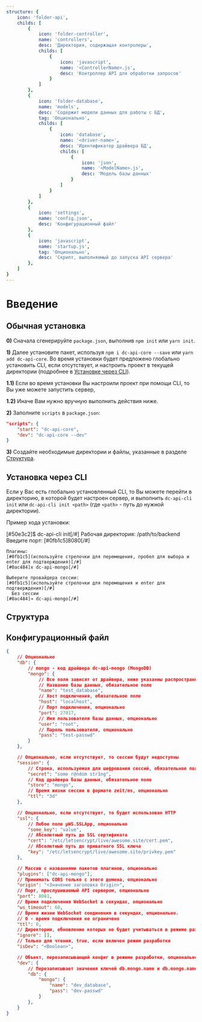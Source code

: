 ```yaml
---
structure: {
    icon: 'folder-api',
    childs: [
        {
            icon: 'folder-controller',
            name: 'controllers',
            desc: 'Директория, содержащая контролеры',
            childs: [
                {
                    icon: 'javascript',
                    name: '<ControllerName>.js',
                    desc: 'Контроллер API для обработки запросов'
                }
            ]
        },
        {
            icon: 'folder-database',
            name: 'models',
            desc: 'Содержит модели данных для работы с БД',
            tag: 'Опционально',
            childs: [
                {
                    icon: 'database',
                    name: '<driver-name>',
                    desc: 'Идентификатор драйвера БД',
                    childs: [
                        {
                            icon: 'json',
                            name: '<ModelName>.js',
                            desc: 'Модель базы данных'
                        }
                    ]
                }
            ]
        },
        {
            icon: 'settings',
            name: 'config.json',
            desc: 'Конфигурационный файл'
        },
        {
            icon: 'javascript',
            name: 'startup.js',
            tag: 'Опционально',
            desc: 'Скрипт, выполняемый до запуска API сервера'
        },
    ]
}
---
```


# Введение

## Обычная установка

**0)** Сначала сгенерируйте `package.json`, выполнив `npm init` или `yarn init`.

**1)** Далее установите пакет, используя `npm i dc-api-core --save`
       или `yarn add dc-api-core`.
       Во время установки будет предложено глобально установить CLI, если отсутствует,
       и настроить проект в текущей директории
       (подробнее в [Установке через CLI](#установка-через-cli)).

**1.1)** Если во время установки Вы настроили проект при помощи CLI,
         то Вы уже можете запустить сервер,

**1.2)** Иначе Вам нужно вручную выполнить действия ниже.

**2)** Заполните `scripts` в `package.json`:

```json
"scripts": {
    "start": "dc-api-core",
    "dev": "dc-api-core --dev"
}
```

**3)** Создайте необходимые директории и файлы, указанные в разделе [Структура](#структура).

## Установка через CLI

Если у Вас есть глобально установленный CLI, то Вы можете перейти в директорию,
в которой будет настроен сервер, и выполнить `dc-api-cli init` или
`dc-api-cli init <path>` (где `<path>` - путь до нужной директории).

Пример хода установки:

<Terminal>
    [#50e3c2]$ dc-api-cli init[/#]
    Рабочая директория: /path/to/backend
    Введите порт: [#0fb1c5]8080[/#]

    Плагины:
    [#0fb1c5](используйте стрелочки для перемещения, пробел для выбора и enter для подтверждения)[/#]
    [#0ac484]x dc-api-mongo[/#]

    Выберите провайдера сессии:
    [#0fb1c5](используйте стрелочки для перемещения и enter для подтверждения)[/#]
      Без сессии
    [#0ac484]➔ dc-api-mongo[/#]
</Terminal>

## Структура

<Tree :data="$frontmatter.structure" />

## Конфигурационный файл

```json
{
    // Опционально
    "db": {
        // mongo - код драйвера dc-api-mongo (MongoDB)
        "mongo": {
            // Все поля зависят от драйвера, ниже указанны распространённые
            // Название базы данных, обязательное поле
            "name": "test_database",
            // Хост подключения, обязательное поле
            "host": "localhost",
            // Порт подключения, опционально
            "port": 27017,
            // Имя пользователя базы данных, опционально
            "user": "root",
            // Пароль пользователя, опционально
            "pass": "test-passwd"
        }
    },

    // Опционально, если отсутствует, то сессии будут недоступны
    "session": {
        // Строка, используемая для шифрования сессий, обязательное поле
        "secret": "some r@ndom str1ng",
        // Код драйвера базы данных, обязательное поле
        "store": "mongo",
        // Время жизни сессии в формате zeit/ms, опционально
        "ttl": "3d"
    },

    // Опционально, если отсутствует, то будет использован HTTP
    "ssl": {
        // Любое поле μWS.SSLApp, опционально
        "some_key": "value",
        // Абсолютный путь до SSL сертификата
        "cert": "/etc/letsencrypt/live/awesome.site/cert.pem",
        // Абсолютный путь до приватного SSL ключа
        "key": "/etc/letsencrypt/live/awesome.site/privkey.pem"
    },

    // Массив с названиями пакетов плагинов, опционально
    "plugins": ["dc-api-mongo"],
    // Принимать CORS только с этого домена, опционально
    "origin": "<Значение заголовка Origin>",
    // Порт, прослушиваемый API сервером, опционально
    "port": 8081,
    // Время подключения WebSocket в секундах, опционально
    "ws_timeout": 60,
    // Время жизни WebSocket соединения в секундах, опционально.
    // 0 - время подключения не ограничено
    "ttl": 0,
    // Директории, обновление которых не будет учитываться в режиме разработки, опционально
    "ignore": [],
    // Только для чтения, true, если включен режим разработки
    "isDev": "<Boolean>",

    // Объект, перезаписывающий конфиг в режиме разработки, опционально
    "dev": {
        // Перезаписывает значения ключей db.mongo.name и db.mongo.name
        "db": {
            "mongo": {
                "name": "dev_database",
                "pass": "dev-passwd"
            }
        },
    }
}
```

